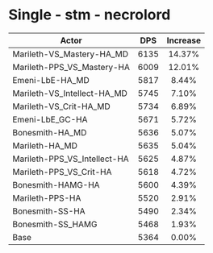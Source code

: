 # Single - stm - necrolord
| Actor | DPS | Increase |
|---|:---:|:---:|
|Marileth-VS_Mastery-HA_MD|6135|14.37%|
|Marileth-PPS_VS_Mastery-HA|6009|12.01%|
|Emeni-LbE-HA_MD|5817|8.44%|
|Marileth-VS_Intellect-HA_MD|5745|7.10%|
|Marileth-VS_Crit-HA_MD|5734|6.89%|
|Emeni-LbE_GC-HA|5671|5.72%|
|Bonesmith-HA_MD|5636|5.07%|
|Marileth-HA_MD|5635|5.04%|
|Marileth-PPS_VS_Intellect-HA|5625|4.87%|
|Marileth-PPS_VS_Crit-HA|5618|4.72%|
|Bonesmith-HAMG-HA|5600|4.39%|
|Marileth-PPS-HA|5520|2.91%|
|Bonesmith-SS-HA|5490|2.34%|
|Bonesmith-SS_HAMG|5468|1.93%|
|Base|5364|0.00%|
